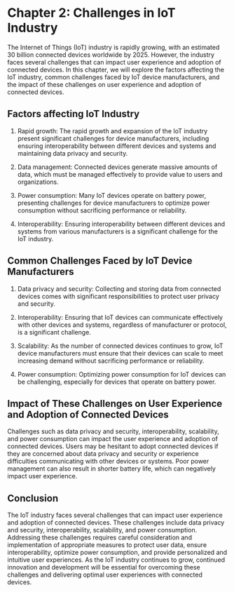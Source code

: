 Chapter 2: Challenges in IoT Industry
=====================================

The Internet of Things (IoT) industry is rapidly growing, with an estimated 30 billion connected devices worldwide by 2025. However, the industry faces several challenges that can impact user experience and adoption of connected devices. In this chapter, we will explore the factors affecting the IoT industry, common challenges faced by IoT device manufacturers, and the impact of these challenges on user experience and adoption of connected devices.

Factors affecting IoT Industry
------------------------------

1. Rapid growth: The rapid growth and expansion of the IoT industry present significant challenges for device manufacturers, including ensuring interoperability between different devices and systems and maintaining data privacy and security.

2. Data management: Connected devices generate massive amounts of data, which must be managed effectively to provide value to users and organizations.

3. Power consumption: Many IoT devices operate on battery power, presenting challenges for device manufacturers to optimize power consumption without sacrificing performance or reliability.

4. Interoperability: Ensuring interoperability between different devices and systems from various manufacturers is a significant challenge for the IoT industry.

Common Challenges Faced by IoT Device Manufacturers
---------------------------------------------------

1. Data privacy and security: Collecting and storing data from connected devices comes with significant responsibilities to protect user privacy and security.

2. Interoperability: Ensuring that IoT devices can communicate effectively with other devices and systems, regardless of manufacturer or protocol, is a significant challenge.

3. Scalability: As the number of connected devices continues to grow, IoT device manufacturers must ensure that their devices can scale to meet increasing demand without sacrificing performance or reliability.

4. Power consumption: Optimizing power consumption for IoT devices can be challenging, especially for devices that operate on battery power.

Impact of These Challenges on User Experience and Adoption of Connected Devices
-------------------------------------------------------------------------------

Challenges such as data privacy and security, interoperability, scalability, and power consumption can impact the user experience and adoption of connected devices. Users may be hesitant to adopt connected devices if they are concerned about data privacy and security or experience difficulties communicating with other devices or systems. Poor power management can also result in shorter battery life, which can negatively impact user experience.

Conclusion
----------

The IoT industry faces several challenges that can impact user experience and adoption of connected devices. These challenges include data privacy and security, interoperability, scalability, and power consumption. Addressing these challenges requires careful consideration and implementation of appropriate measures to protect user data, ensure interoperability, optimize power consumption, and provide personalized and intuitive user experiences. As the IoT industry continues to grow, continued innovation and development will be essential for overcoming these challenges and delivering optimal user experiences with connected devices.
